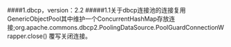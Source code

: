 ####1.dbcp，version：2.2
#####1.1关于dbcp连接池的连接复用
    GenericObjectPool其中维护一个ConcurrentHashMap存放连接;org.apache.commons.dbcp2.PoolingDataSource.PoolGuardConnectionWrapper.close()
    覆写关闭连接。


